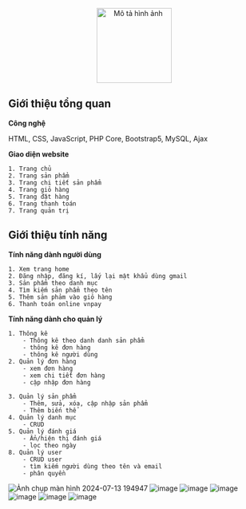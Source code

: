 <p align="center">
    <img src="https://github.com/user-attachments/assets/f56e7aaa-140d-4866-b53f-9ab23c0f56b3" alt="Mô tả hình ảnh" width="150" />
</p>

## Giới thiệu tổng quan
**Công nghệ** 

HTML, CSS, JavaScript, PHP Core, Bootstrap5, MySQL, Ajax

**Giao diện website** 

    1. Trang chủ
    2. Trang sản phẩm
    3. Trang chi tiết sản phẩm
    4. Trang giỏ hàng
    5. Trang đặt hàng
    6. Trang thanh toán
    7. Trang quản trị 

## Giới thiệu tính năng

**Tính năng dành người dùng** 

    1. Xem trang home
    2. Đăng nhập, đăng kí, lấy lại mật khẩu dùng gmail
    3. Sản phẩm theo danh mục
    4. Tìm kiếm sản phẩm theo tên
    5. Thêm sản phảm vào giỏ hàng
    6. Thanh toán online vnpay
    
**Tính năng dành cho quản lý** 

    1. Thông kê
        - Thông kê theo danh danh sản phẩm 
        - thông kê đơn hàng 
        - thông kê người dùng
    2. Quản lý đơn hàng 
        - xem đơn hàng 
        - xem chi tiết đơn hàng 
        - cập nhập đơn hàng 
        
    3. Quản lý sản phẩm
        - Thêm, sửa, xóa, cập nhập sản phẩm
        - Thêm biến thể
    4. Quản lý danh mục
        - CRUD 
    5. Quản lý đánh giá
        - Ẩn/hiện thị đánh giá
        - lọc theo ngày 
    8. Quản lý user
        - CRUD user
        - tìm kiếm người dùng theo tên và email
        - phân quyền
    
![Ảnh chụp màn hình 2024-07-13 194947](https://github.com/user-attachments/assets/b3053910-f876-4995-9f3c-9e288597fe5e)
![image](https://github.com/user-attachments/assets/79658f10-471a-4233-9c7c-a3c5e375cd5b) ![image](https://github.com/user-attachments/assets/339734e1-3f87-4f26-a82e-19f1e16e480e)
![image](https://github.com/user-attachments/assets/2b3c8bd7-b465-4340-bb02-f305c2284101) ![image](https://github.com/user-attachments/assets/705b8659-2ad6-47ed-a86b-54bc7342808b)
![image](https://github.com/user-attachments/assets/8e229a07-f199-4994-8099-543848957a49)
![image](https://github.com/user-attachments/assets/863d18a5-d182-4f15-a902-0c09cc98f20e)


